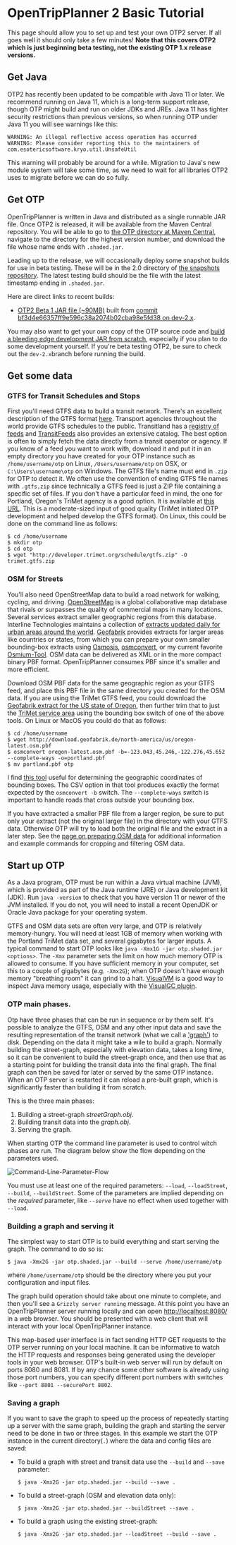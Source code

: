 # OpenTripPlanner 2 Basic Tutorial

This page should allow you to set up and test your own OTP2 server. If all goes well it should only take a few minutes!
**Note that this covers OTP2 which is just beginning beta testing, not the existing OTP 1.x release versions.**

## Get Java

OTP2 has recently been updated to be compatible with Java 11 or later. We recommend running on Java 11, which is a long-term support release, though OTP might build and run on older JDKs and JREs. Java 11 has tighter security restrictions than previous versions, so when running OTP under Java 11 you will see warnings like this:
```
WARNING: An illegal reflective access operation has occurred
WARNING: Please consider reporting this to the maintainers of com.esotericsoftware.kryo.util.UnsafeUtil
```
This warning will probably be around for a while. Migration to Java's new module system will take some time, as we need to wait for all libraries OTP2 uses to migrate before we can do so fully. 

## Get OTP

OpenTripPlanner is written in Java and distributed as a single runnable JAR file. Once OTP2 is released, 
it will be available from the Maven Central repository. You will be able to go to [the OTP directory at Maven Central](https://repo1.maven.org/maven2/org/opentripplanner/otp/), navigate to the directory for the highest version number, and download the file whose name ends with `.shaded.jar`.

Leading up to the release, we will occasionally deploy some snapshot builds for use in beta testing. These will be in the 2.0 directory of [the snapshots repository](https://oss.sonatype.org/content/repositories/snapshots/org/opentripplanner/otp/2.0.0-SNAPSHOT/). The latest testing build should be the file with the latest timestamp ending in `.shaded.jar`.

Here are direct links to recent builds:

 - [OTP2 Beta 1 JAR file (~90MB)](https://oss.sonatype.org/content/repositories/snapshots/org/opentripplanner/otp/2.0.0-SNAPSHOT/otp-2.0.0-20191023.121912-2-shaded.jar) built from [commit bf3d4e66357ff9e596c38a2074b02cba98e5fd38 on dev-2.x](https://github.com/opentripplanner/OpenTripPlanner/tree/66a5e6dd6c6312b52b9ccf641241b07647bfff60).

You may also want to get your own copy of the OTP source code and [build a bleeding edge development JAR from scratch](Getting-OTP), especially if you plan to do some development yourself. If you're beta testing OTP2, be sure to check out the `dev-2.x`branch before running the build.

## Get some data

### GTFS for Transit Schedules and Stops

First you'll need GTFS data to build a transit network. There's an excellent description of the GTFS format [here](http://gtfs.org/). Transport agencies throughout the world provide GTFS schedules to the public. Transitland has a
[registry of feeds](https://transit.land/feed-registry) and [TransitFeeds](http://transitfeeds.com/) also provides an extensive catalog. The best option is often to simply fetch the data directly from a transit operator or agency. If you know of a feed you want to work with, download it and put it in an empty directory you have created for your OTP instance such as `/home/username/otp` on Linux, `/Users/username/otp` on OSX, or `C:\Users\username\otp` on Windows. The GTFS file's name must end in `.zip` for OTP to detect it. We often use the convention of ending GTFS file names with `.gtfs.zip` since technically a GTFS feed is just a ZIP file containing a specific set of files. If you don't have a particular feed in mind, the one for Portland, Oregon's TriMet agency is a good option. It is available at [this URL](http://developer.trimet.org/schedule/gtfs.zip). This is a moderate-sized input of good quality (TriMet initiated OTP development and helped develop the GTFS format). On Linux, this could be done on the command line as follows:

    $ cd /home/username
    $ mkdir otp
    $ cd otp
    $ wget "http://developer.trimet.org/schedule/gtfs.zip" -O trimet.gtfs.zip

### OSM for Streets

You'll also need OpenStreetMap data to build a road network for walking, cycling, and driving. [OpenStreetMap](https://www.openstreetmap.org/) is a global collaborative map database that rivals or surpasses the quality of commercial maps in many locations. Several services extract smaller geographic regions from this database. Interline Technologies maintains a collection of [extracts updated daily for urban areas around the world](https://www.interline.io/osm/extracts/). [Geofabrik](http://download.geofabrik.de/) provides extracts for larger areas like countries or states, from which you can prepare your own smaller bounding-box extracts using [Osmosis](http://wiki.openstreetmap.org/wiki/Osmosis#Extracting_bounding_boxes), [osmconvert](http://wiki.openstreetmap.org/wiki/Osmconvert#Applying_Geographical_Borders), or my current favorite [Osmium-Tool](https://osmcode.org/osmium-tool/manual.html#creating-geographic-extracts). OSM data can be delivered as XML or in the more compact binary PBF format. OpenTripPlanner consumes PBF since it's smaller and more efficient.

Download OSM PBF data for the same geographic region as your GTFS feed, and place this PBF file in the same directory you created for the OSM data. If you are using the TriMet GTFS feed, you could download the [Geofabrik extract for the US state of Oregon](http://download.geofabrik.de/north-america/us/oregon.html), then further trim that to just the [TriMet service area](https://trimet.org/pdfs/taxinfo/trimetdistrictboundary.pdf) using the bounding box switch of one of the above tools. On Linux or MacOS you could do that as follows:

    $ cd /home/username
    $ wget http://download.geofabrik.de/north-america/us/oregon-latest.osm.pbf
    $ osmconvert oregon-latest.osm.pbf -b=-123.043,45.246,-122.276,45.652 --complete-ways -o=portland.pbf
    $ mv portland.pbf otp

I find [this tool](https://boundingbox.klokantech.com/) useful for determining the geographic coordinates of bounding boxes. The CSV option in that tool produces exactly the format expected by the `osmconvert -b` switch. The `--complete-ways` switch is important to handle roads that cross outside your bounding box.

If you have extracted a smaller PBF file from a larger region, be sure to put only your extract (not the original larger file) in the directory with your GTFS data. Otherwise OTP will try to load both the original file and the extract in a later step. See the [page on preparing OSM data](Preparing-OSM) for additional information and example commands for cropping and filtering OSM data.

## Start up OTP
As a Java program, OTP must be run within a Java virtual machine (JVM), which is provided as part of the Java runtime (JRE) or Java development kit (JDK). Run `java -version` to check that you have version 11 or newer of the JVM installed. If you do not, you will need to install a recent OpenJDK or Oracle Java package for your operating system.

GTFS and OSM data sets are often very large, and OTP is relatively memory-hungry. You will need at 
least 1GB of memory when working with the Portland TriMet data set, and several gigabytes for larger
 inputs. A typical command to start OTP looks like `java -Xmx1G -jar otp.shaded.jar <options>`. The 
 `-Xmx` parameter sets the limit on how much memory OTP is allowed to consume. If you have
 sufficient memory in your computer, set this to a couple of gigabytes (e.g. `-Xmx2G`); when OTP 
 doesn't have enough memory "breathing room" it can grind to a halt. 
 [VisualVM](https://visualvm.github.io) is a good way to inspect Java memory usage, especially with
 the [VisualGC plugin](https://visualvm.github.io/plugins.html).

### OTP main phases. 
Otp have three phases that can be run in sequence or by them self. It's possible to analyze the 
GTFS, OSM and any other input data and save the resulting representation of the transit network 
(what we call a ['graph'](http://en.wikipedia.org/wiki/Graph_%28mathematics%29)) to disk. Depending 
on the data it might take a wile to build a graph. Normally building the street-graph, especially 
with elevation data, takes a long time, so it can be convenient to build the street-graph once, and
then use that as a starting point for building the transit data into the final graph. The final 
graph can then be saved for later or served by the same OTP instance. When an OTP server is 
restarted it can reload a pre-built graph, which is significantly faster than building it from 
scratch. 

This is the three main phases:     

1. Building a street-graph _streetGraph.obj_. 
2. Building transit data into the _graph.obj_.
3. Serving the graph.

When starting OTP the command line parameter is used to control witch phases are run. The diagram
below show the flow depending on the parameters used.

![Command-Line-Parameter-Flow](images/cli-flow.svg)

You must use at least one of the required 
parameters: `--load`, `--loadStreet`, `--build`, `--buildStreet`. Some of the parameters are 
implied depending on the _required_ parameter, like _`--serve`_ have no effect when used together
with `--load`.    


### Building a graph and serving it 

The simplest way to start OTP is to build everything and start serving the graph. The command to do
so is:

`$ java -Xmx2G -jar otp.shaded.jar --build --serve /home/username/otp`

where `/home/username/otp` should be the directory where you put your configuration and input files.
 
The graph build operation should take about one minute to complete, and then you'll see a 
`Grizzly server running` message. At this point you have an OpenTripPlanner server running locally 
and can open [http://localhost:8080/](http://localhost:8080/) in a web browser. You should be 
presented with a web client that will interact with your local OpenTripPlanner instance.

This map-based user interface is in fact sending HTTP GET requests to the OTP server running on your
local machine. It can be informative to watch the HTTP requests and responses being generated using
the developer tools in your web browser. OTP's built-in web server will run by default on ports
8080 and 8081. If by any chance some other software is already using those port numbers, you can
specify different port numbers with switches like `--port 8801 --securePort 8802`.


### Saving a graph

If you want to save the graph to speed up the process of repeatedly starting up a server with the
same graph, building the graph and starting the server need to be done in two or three stages. In 
this example we start the OTP instance in the current directory(`.`)  where the data and config 
files are saved:

- To build a graph with street and transit data use the `--build` and `--save` parameter:

    `$ java -Xmx2G -jar otp.shaded.jar --build --save .`

- To build a street-graph (OSM and elevation data only):

    `$ java -Xmx2G -jar otp.shaded.jar --buildStreet --save .`

- To build a graph using the existing street-graph:

    `$ java -Xmx2G -jar otp.shaded.jar --loadStreet --build --save .`
